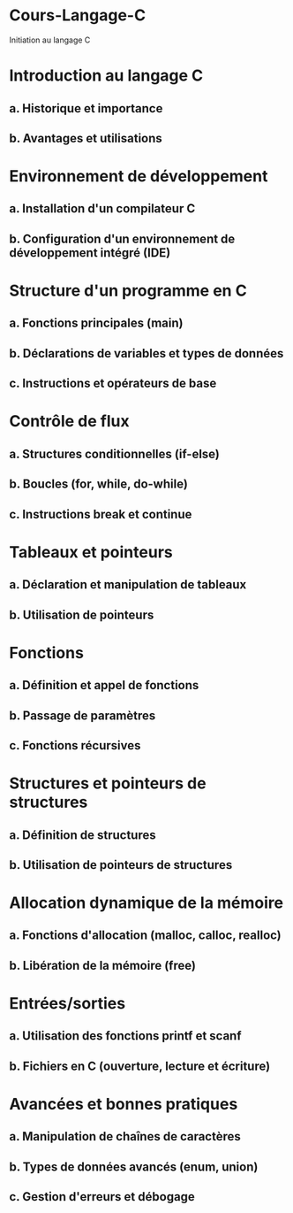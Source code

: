 # Cours-Langage-C
Initiation au langage C
# Introduction au langage C
## a. Historique et importance
## b. Avantages et utilisations

# Environnement de développement
## a. Installation d'un compilateur C
## b. Configuration d'un environnement de développement intégré (IDE)

# Structure d'un programme en C
## a. Fonctions principales (main)
## b. Déclarations de variables et types de données
## c. Instructions et opérateurs de base

# Contrôle de flux
## a. Structures conditionnelles (if-else)
## b. Boucles (for, while, do-while)
## c. Instructions break et continue

# Tableaux et pointeurs
## a. Déclaration et manipulation de tableaux
## b. Utilisation de pointeurs

# Fonctions
## a. Définition et appel de fonctions
## b. Passage de paramètres
## c. Fonctions récursives

# Structures et pointeurs de structures
## a. Définition de structures
## b. Utilisation de pointeurs de structures

# Allocation dynamique de la mémoire
## a. Fonctions d'allocation (malloc, calloc, realloc)
## b. Libération de la mémoire (free)

# Entrées/sorties
## a. Utilisation des fonctions printf et scanf
## b. Fichiers en C (ouverture, lecture et écriture)

# Avancées et bonnes pratiques
## a. Manipulation de chaînes de caractères
## b. Types de données avancés (enum, union)
## c. Gestion d'erreurs et débogage

